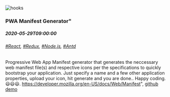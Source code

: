 ![hooks](/hooks.png)
### PWA Manifest Generator"
##### 2020-05-29T09:00:00
###### [#React](/react), [#Redux](/redux), [#Node.js](/node), [#Antd](/antd)
Progressive Web App Manifest generator that generates the neccessary web manifest file(s) and respective icons per the specifications to quickly bootstrap your application. Just specify a 
name and a few other application properties, upload your icon, hit generate and you are done.. Happy coding. 😃😃😃.
<a href='https://developer.mozilla.org/en-US/docs/Web/Manifest'>https://developer.mozilla.org/en-US/docs/Web/Manifest</a>",
[github](https://github.com/simonkiruku/pwa-client)
[demo](https://skdev.work/apps/pwa)
